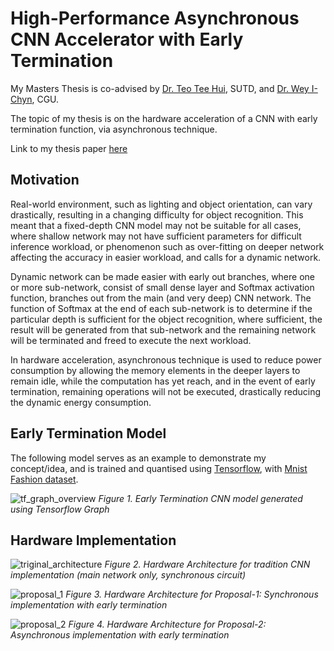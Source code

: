 # High-Performance Asynchronous CNN Accelerator with Early Termination

My Masters Thesis is co-advised by [Dr. Teo Tee Hui](https://epd.sutd.edu.sg/people/faculty/teo-tee-hui), SUTD, and [Dr. Wey I-Chyn](https://ee.cgu.edu.tw/p/405-1083-564,c11454.php?Lang=en), CGU.

The topic of my thesis is on the hardware acceleration of a CNN with early termination function, via asynchronous technique.

Link to my thesis paper [here](https://bit.ly/3OOItZd)

## Motivation
Real-world environment, such as lighting and object orientation, can vary drastically, resulting in a changing difficulty for object recognition. This meant that a fixed-depth CNN model may not be suitable for all cases, where shallow network may not have sufficient parameters for difficult inference workload, or phenomenon such as over-fitting on deeper network affecting the accuracy in easier workload, and calls for a dynamic network.

Dynamic network can be made easier with early out branches, where one or more sub-network, consist of small dense layer and Softmax activation function, branches out from the main (and very deep) CNN network. The function of Softmax at the end of each sub-network is to determine if the particular depth is sufficient for the object recognition, where sufficient, the result will be generated from that sub-network and the remaining network will be terminated and freed to execute the next workload.

In hardware acceleration, asynchronous technique is used to reduce power consumption by allowing the memory elements in the deeper layers to remain idle, while the computation has yet reach, and in the event of early termination, remaining operations will not be executed, drastically reducing the dynamic energy consumption.

## Early Termination Model

The following model serves as an example to demonstrate my concept/idea, and is trained and quantised using [Tensorflow](https://www.tensorflow.org/), with [Mnist Fashion dataset](https://github.com/zalandoresearch/fashion-mnist).

<p align="center">
  
![tf_graph_overview](https://github.com/lootr5858/master_thesis/blob/69872bdd97cd17967ba9b78947fcf1ef0892a5fa/resources/tf_grpah_overview.png)
*Figure 1. Early Termination CNN model generated using Tensorflow Graph*
  
</p>

## Hardware Implementation

<p align="center">
  
![triginal_architecture](https://github.com/lootr5858/master_thesis/blob/69872bdd97cd17967ba9b78947fcf1ef0892a5fa/resources/cnn_chip-traditional_architecture.drawio.png)
*Figure 2. Hardware Architecture for tradition CNN implementation (main network only, synchronous circuit)*

![proposal_1](https://github.com/lootr5858/master_thesis/blob/69872bdd97cd17967ba9b78947fcf1ef0892a5fa/resources/cnn_chip-proposal-1_architecture.drawio.png)
*Figure 3. Hardware Architecture for Proposal-1: Synchronous implementation with early termination*

![proposal_2](https://github.com/lootr5858/master_thesis/blob/69872bdd97cd17967ba9b78947fcf1ef0892a5fa/resources/cnn_chip-proposal-2_architecture.drawio.png)
*Figure 4. Hardware Architecture for Proposal-2: Asynchronous implementation with early termination*

</p>
